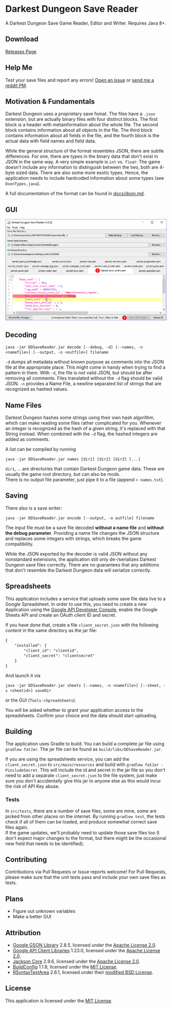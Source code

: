# Darkest Dungeon Save Reader

A Darkest Dungeon Save Game Reader, Editor and Writer. Requires Java 8+.

## Download

[Releases Page](https://github.com/robojumper/DarkestDungeonSaveReader/releases/)

## Help Me

Test your save files and report any errors! [Open an issue](https://github.com/robojumper/DarkestDungeonSaveReader/issues/) or [send me a reddit PM](https://www.reddit.com/message/compose/?to=robojumper).  

## Motivation & Fundamentals

Darkest Dungeon uses a proprietary save fomat. The files have a `.json` extension, but are actually binary files with four distinct blocks. The first block is a header with metainformation about the whole file. The second block contains information about all objects in the file. The third block contains information about all fields in the file, and the fourth block is the actual data with field names and field data.

While the general structure of the format resembles JSON, there are subtle differences. For one, there are types in the binary data that don't exist in JSON in the same way. A very simple example is `int` vs. `float`: The game doesn't include any information to distinguish between the two, both are 4-byte sized data. There are also some more exotic types. Hence, the application needs to include hardcoded information about some types (see `DsonTypes.java`).

A full documentation of the format can be found in [docs/dson.md](docs/dson.md).

## GUI

![screenshot](docs/screenshot.png)

## Decoding

    java -jar DDSaveReader.jar decode [--debug, -d] [--names, -n <namefile>] [--output, -o <outfile>] filename

`-d` dumps all metadata without known purpose as comments into the JSON file at the appropriate place.
This might come in handy when trying to find a pattern in them. With `-d`, the file is not valid JSON, but should be after removing all comments. Files translated without the `-d` flag should be valid JSON.
`-n` provides a Name File, a newline separated list of strings that are recognized as hashed values.

## Name Files

Darkest Dungeon hashes some strings using their own hash algorithm, which can make reading some files rather complicated for you. Whenever an integer is recognized as the hash of a given string, it's replaced with that String instead.
When combined with the `-d` flag, the hashed integers are added as comments.

A list can be compiled by running

    java -jar DDSaveReader.jar names [dir1] [dir2] [dir3] [...]

`dir1`, ... are directories that contain Darkest Dungeon game data. These are usually the game root directory, but can also be mods.  
There is no output file parameter, just pipe it to a file (append `> names.txt`).

## Saving

There also is a save writer:

    java -jar DDSaveReader.jar encode [--output, -o outfile] filename

The input file must be a save file decoded **without a name file** and **without the debug parameter**. Providing a name file changes the JSON structure and replaces some integers with strings, which breaks the game compatibility.

While the JSON exported by the decoder is valid JSON without any nonstandard extensions, the application still only de-/serializes Darkest Dungeon save files correctly. There are no guarantees that any additions that don't resemble the Darkest Dungeon data will serialize correctly.

## Spreadsheets

This application includes a service that uploads some save file data live to a Google Spreadsheet. In order to use this, you need to create a new Application using the [Google API Developer Console](https://console.developers.google.com/), enable the Google Sheets API and create an OAuth client ID and secret.

If you have done that, create a file `client_secret.json` with the following content in the same directory as the jar file:

    {
        "installed": {
            "client_id": "clientid",
            "client_secret": "clientsecret"
        }
    }

And launch it via

    java -jar DDSaveReader.jar sheets [--names, -n <namefile>] [--sheet, -s <sheetid>] saveDir

or the GUI (`Tools->Spreadsheets`).

You will be asked whether to grant your application access to the spreadsheets. Confirm your choice and the data should start uploading.

## Building

The application uses Gradle to build. You can build a complete jar file using `gradlew fatJar`. The jar file can be found as `build/libs/DDSaveReader.jar`.

If you are using the spreadsheets service, you can add the `client_secret.json` to `src/main/resources` and build with `gradlew fatJar -PincludeSecret`. This will include the id and secret in the jar file so you don't need to add a separate `client_secret.json` to the file system, just make sure you don't accidentally give this jar to anyone else as this would incur the risk of API Key abuse.

### Tests

In `src/tests`, there are a number of save files, some are mine, some are picked from other places on the internet. By running `gradlew test`, the tests check if all of them can be loaded, and produce somewhat correct save files again.  
If the game updates, we'll probably need to update those save files too (I don't expect major changes to the format, but there might be the occasional new field that needs to be identified).

## Contributing

Contributions via Pull Requests or Issue reports welcome! For Pull Requests, please make sure that the unit tests pass and include your own save files as tests.

## Plans

* Figure out unknown variables
* Make a better GUI

## Attribution

* [Google GSON Library](https://github.com/google/gson) 2.8.5, licensed under the [Apache License 2.0](Licenses/Apachev2.0.txt).
* [Google API Client Libraries](https://github.com/google/google-api-java-client) 1.23.0, licensed under the [Apache License 2.0](Licenses/Apachev2.0.txt).
* [Jackson Core](https://github.com/FasterXML/jackson-core) 2.9.6, licensed under the [Apache License 2.0](Licenses/Apachev2.0.txt).
* [BuildConfig](https://github.com/mfuerstenau/gradle-buildconfig-plugin) 1.1.8, licensed under the [MIT License](Licenses/buildconfig_MIT.txt).
* [RSyntaxTextArea](https://github.com/bobbylight/RSyntaxTextArea) 2.6.1, licensed under their [modified BSD License](Licenses/RSyntaxTextArea.License.txt).

## License

This application is licensed under the [MIT License](LICENSE).
